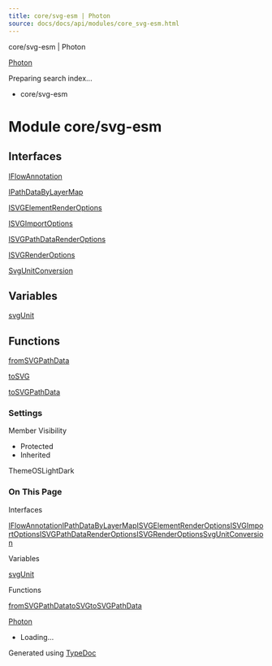 ```yaml
---
title: core/svg-esm | Photon
source: docs/docs/api/modules/core_svg-esm.html
---
```


core/svg-esm | Photon

[Photon](../index.md)




Preparing search index...

* core/svg-esm

# Module core/svg-esm

## Interfaces

[IFlowAnnotation](../interfaces/core_svg-esm.IFlowAnnotation.md)


[IPathDataByLayerMap](../interfaces/core_svg-esm.IPathDataByLayerMap.md)


[ISVGElementRenderOptions](../interfaces/core_svg-esm.ISVGElementRenderOptions.md)


[ISVGImportOptions](../interfaces/core_svg-esm.ISVGImportOptions.md)


[ISVGPathDataRenderOptions](../interfaces/core_svg-esm.ISVGPathDataRenderOptions.md)


[ISVGRenderOptions](../interfaces/core_svg-esm.ISVGRenderOptions.md)


[SvgUnitConversion](../interfaces/core_svg-esm.SvgUnitConversion.md)

## Variables

[svgUnit](../variables/core_svg-esm.svgUnit.md)

## Functions

[fromSVGPathData](../functions/core_svg-esm.fromSVGPathData.md)


[toSVG](../functions/core_svg-esm.toSVG.md)


[toSVGPathData](../functions/core_svg-esm.toSVGPathData.md)

### Settings

Member Visibility

* Protected
* Inherited

ThemeOSLightDark

### On This Page

Interfaces

[IFlowAnnotation](#iflowannotation)[IPathDataByLayerMap](#ipathdatabylayermap)[ISVGElementRenderOptions](#isvgelementrenderoptions)[ISVGImportOptions](#isvgimportoptions)[ISVGPathDataRenderOptions](#isvgpathdatarenderoptions)[ISVGRenderOptions](#isvgrenderoptions)[SvgUnitConversion](#svgunitconversion)

Variables

[svgUnit](#svgunit)

Functions

[fromSVGPathData](#fromsvgpathdata)[toSVG](#tosvg)[toSVGPathData](#tosvgpathdata)

[Photon](../index.md)

* Loading...

Generated using [TypeDoc](https://typedoc.org/)
